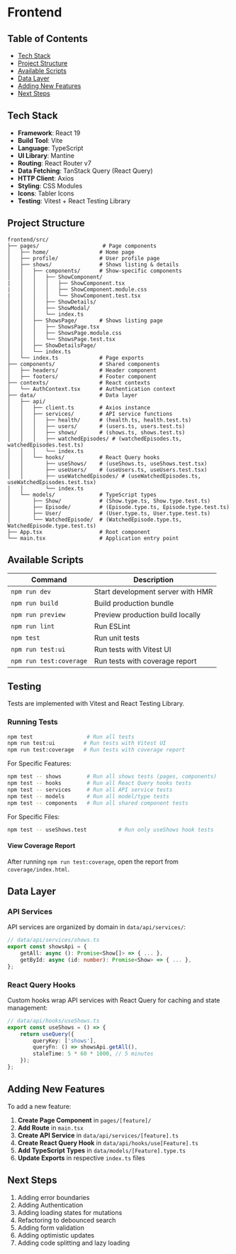 # Frontend

## Table of Contents

- [Tech Stack](#tech-stack)
- [Project Structure](#project-structure)
- [Available Scripts](#available-scripts)
- [Data Layer](#data-layer)
- [Adding New Features](#adding-new-features)
- [Next Steps](#next-steps)

## Tech Stack

- **Framework**: React 19
- **Build Tool**: Vite
- **Language**: TypeScript
- **UI Library**: Mantine
- **Routing**: React Router v7
- **Data Fetching**: TanStack Query (React Query)
- **HTTP Client**: Axios
- **Styling**: CSS Modules
- **Icons**: Tabler Icons
- **Testing**: Vitest + React Testing Library

## Project Structure

```
frontend/src/
├── pages/                    # Page components
│   ├── home/                # Home page
│   ├── profile/             # User profile page
│   ├── shows/               # Shows listing & details
│   │   ├── components/      # Show-specific components
│   │   │   ├── ShowComponent/
|   │   │   │   ├── ShowComponent.tsx
|   │   │   │   ├── ShowComponent.module.css
|   │   │   │   └── ShowComponent.test.tsx
│   │   │   ├── ShowDetails/
│   │   │   ├── ShowModal/
│   │   │   └── index.ts
│   │   ├── ShowsPage/       # Shows listing page
│   │   │   ├── ShowsPage.tsx
│   │   │   ├── ShowsPage.module.css
│   │   │   └── ShowsPage.test.tsx
│   │   ├── ShowDetailsPage/
│   │   └── index.ts
│   └── index.ts             # Page exports
├── components/              # Shared components
│   ├── headers/             # Header component
│   ├── footers/             # Footer component
├── contexts/                # React contexts
│   └── AuthContext.tsx      # Authentication context
├── data/                    # Data layer
│   ├── api/
│   │   ├── client.ts        # Axios instance
│   │   ├── services/        # API service functions
│   │   │   ├── health/      # (health.ts, health.test.ts)
│   │   │   ├── users/       # (users.ts, users.test.ts)
│   │   │   ├── shows/       # (shows.ts, shows.test.ts)
│   │   │   ├── watchedEpisodes/ # (watchedEpisodes.ts, watchedEpisodes.test.ts)
│   │   │   └── index.ts
│   │   └── hooks/           # React Query hooks
│   │       ├── useShows/    # (useShows.ts, useShows.test.tsx)
│   │       ├── useUsers/    # (useUsers.ts, useUsers.test.tsx)
│   │       ├── useWatchedEpisodes/ # (useWatchedEpisodes.ts, useWatchedEpisodes.test.tsx)
│   │       └── index.ts
│   └── models/              # TypeScript types
│       ├── Show/            # (Show.type.ts, Show.type.test.ts)
│       ├── Episode/         # (Episode.type.ts, Episode.type.test.ts)
│       ├── User/            # (User.type.ts, User.type.test.ts)
│       └── WatchedEpisode/  # (WatchedEpisode.type.ts, WatchedEpisode.type.test.ts)
├── App.tsx                  # Root component
└── main.tsx                 # Application entry point
```

## Available Scripts

| Command | Description |
|---------|-------------|
| `npm run dev` | Start development server with HMR |
| `npm run build` | Build production bundle |
| `npm run preview` | Preview production build locally |
| `npm run lint` | Run ESLint |
| `npm test` | Run unit tests |
| `npm run test:ui` | Run tests with Vitest UI |
| `npm run test:coverage` | Run tests with coverage report |

## Testing

Tests are implemented with Vitest and React Testing Library.

### Running Tests

```bash
npm test                 # Run all tests
npm run test:ui         # Run tests with Vitest UI
npm run test:coverage   # Run tests with coverage report
```

For Specific Features:
```bash
npm test -- shows        # Run all shows tests (pages, components)
npm test -- hooks        # Run all React Query hooks tests
npm test -- services     # Run all API service tests
npm test -- models       # Run all model/type tests
npm test -- components   # Run all shared component tests
```

For Specific Files:
```bash
npm test -- useShows.test          # Run only useShows hook tests
```

#### View Coverage Report

After running `npm run test:coverage`, open the report from `coverage/index.html`.

## Data Layer

### API Services

API services are organized by domain in `data/api/services/`:

```typescript
// data/api/services/shows.ts
export const showsApi = {
    getAll: async (): Promise<Show[]> => { ... },
    getById: async (id: number): Promise<Show> => { ... },
};
```

### React Query Hooks

Custom hooks wrap API services with React Query for caching and state management:

```typescript
// data/api/hooks/useShows.ts
export const useShows = () => {
    return useQuery({
        queryKey: ['shows'],
        queryFn: () => showsApi.getAll(),
        staleTime: 5 * 60 * 1000, // 5 minutes
    });
};
```

## Adding New Features

To add a new feature:

1. **Create Page Component** in `pages/[feature]/`
2. **Add Route** in `main.tsx`
3. **Create API Service** in `data/api/services/[feature].ts`
4. **Create React Query Hook** in `data/api/hooks/use[Feature].ts`
5. **Add TypeScript Types** in `data/models/[Feature].type.ts`
6. **Update Exports** in respective `index.ts` files

## Next Steps

1. Adding error boundaries
2. Adding Authentication
3. Adding loading states for mutations
4. Refactoring to debounced search
5. Adding form validation
6. Adding optimistic updates
7. Adding code splitting and lazy loading
